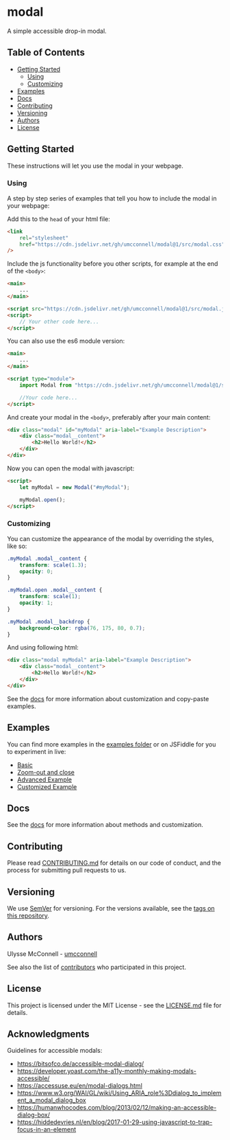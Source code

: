 # modal

A simple accessible drop-in modal.

## Table of Contents

-   [Getting Started](#getting-started)
    -   [Using](#using)
    -   [Customizing](#customizing)
-   [Examples](#examples)
-   [Docs](#docs)
-   [Contributing](#contributing)
-   [Versioning](#versioning)
-   [Authors](#authors)
-   [License](#license)

## Getting Started

These instructions will let you use the modal in your webpage.

### Using

A step by step series of examples that tell you how to include the modal in your
webpage:

Add this to the `head` of your html file:

```html
<link
    rel="stylesheet"
    href="https://cdn.jsdelivr.net/gh/umcconnell/modal@1/src/modal.css"
/>
```

Include the js functionality before you other scripts, for example at the end of
the `<body>`:

```html
<main>
    ...
</main>

<script src="https://cdn.jsdelivr.net/gh/umcconnell/modal@1/src/modal.js"></script>
<script>
    // Your other code here...
</script>
```

You can also use the es6 module version:

```html
<main>
    ...
</main>

<script type="module">
    import Modal from "https://cdn.jsdelivr.net/gh/umcconnell/modal@1/src/modal.mjs";

    //Your code here...
</script>
```

And create your modal in the `<body>`, preferably after your main content:

```html
<div class="modal" id="myModal" aria-label="Example Description">
    <div class="modal__content">
        <h2>Hello World!</h2>
    </div>
</div>
```

Now you can open the modal with javascript:

```html
<script>
    let myModal = new Modal("#myModal");

    myModal.open();
</script>
```

### Customizing

You can customize the appearance of the modal by overriding the styles, like so:

```css
.myModal .modal__content {
    transform: scale(1.3);
    opacity: 0;
}

.myModal.open .modal__content {
    transform: scale(1);
    opacity: 1;
}

.myModal .modal__backdrop {
    background-color: rgba(76, 175, 80, 0.7);
}
```

And using following html:

```html
<div class="modal myModal" aria-label="Example Description">
    <div class="modal__content">
        <h2>Hello World!</h2>
    </div>
</div>
```

See the [docs](docs/docs.md#customizing) for more information about
customization and copy-paste examples.

## Examples

You can find more examples in the [examples folder](examples/) or on JSFiddle
for you to experiment in live:

-   [Basic](https://jsfiddle.net/umcconnell/n0py6abt/)
-   [Zoom-out and close](https://jsfiddle.net/umcconnell/z9h6Lsbo/)
-   [Advanced Example](https://jsfiddle.net/umcconnell/0mgsca49/)
-   [Customized Example](https://jsfiddle.net/umcconnell/bd5zn71c/)

## Docs

See the [docs](docs/docs.md) for more information about methods and
customization.

## Contributing

Please read [CONTRIBUTING.md](CONTRIBUTING.md) for details on our code of
conduct, and the process for submitting pull requests to us.

## Versioning

We use [SemVer](http://semver.org/) for versioning. For the versions available,
see the [tags on this repository](https://github.com/umcconnell/modal/tags).

## Authors

Ulysse McConnell - [umcconnell](https://github.com/umcconnell/)

See also the list of
[contributors](https://github.com/umcconnell/modal/contributors)
who participated in this project.

## License

This project is licensed under the MIT License - see the
[LICENSE.md](LICENSE.md) file for details.

## Acknowledgments

Guidelines for accessible modals:

-   https://bitsofco.de/accessible-modal-dialog/
-   https://developer.yoast.com/the-a11y-monthly-making-modals-accessible/
-   https://accessuse.eu/en/modal-dialogs.html
-   https://www.w3.org/WAI/GL/wiki/Using_ARIA_role%3Ddialog_to_implement_a_modal_dialog_box
-   https://humanwhocodes.com/blog/2013/02/12/making-an-accessible-dialog-box/
-   https://hiddedevries.nl/en/blog/2017-01-29-using-javascript-to-trap-focus-in-an-element
